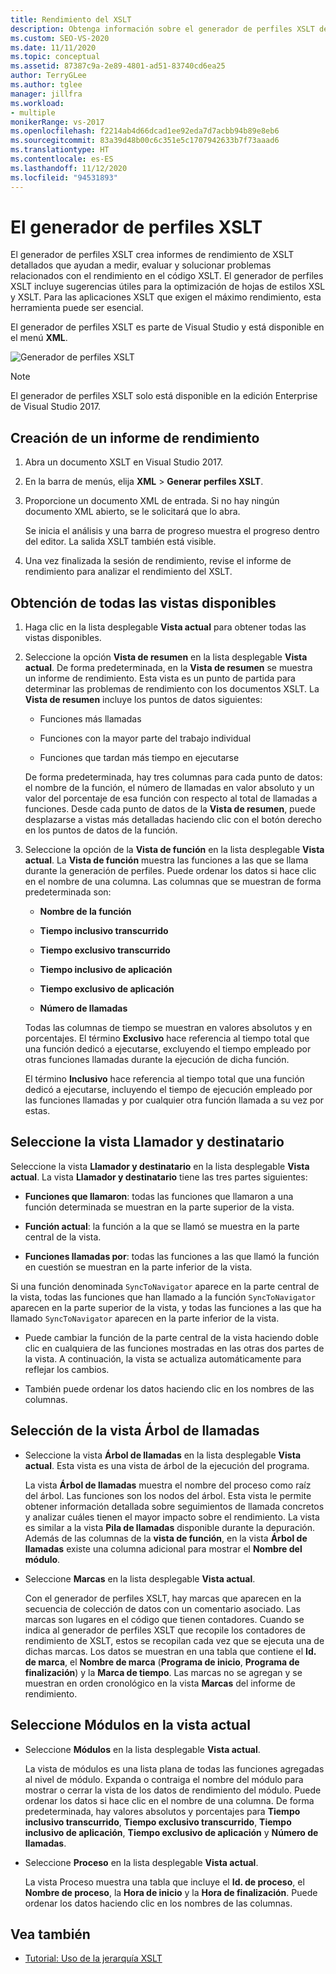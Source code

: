 ```yaml
---
title: Rendimiento del XSLT
description: Obtenga información sobre el generador de perfiles XSLT de Visual Studio, que crea informes de rendimiento XSLT detallados para ayudar a optimizar el rendimiento del código XSLT.
ms.custom: SEO-VS-2020
ms.date: 11/11/2020
ms.topic: conceptual
ms.assetid: 87387c9a-2e89-4801-ad51-83740cd6ea25
author: TerryGLee
ms.author: tglee
manager: jillfra
ms.workload:
- multiple
monikerRange: vs-2017
ms.openlocfilehash: f2214ab4d66dcad1ee92eda7d7acbb94b89e8eb6
ms.sourcegitcommit: 83a39d48b00c6c351e5c1707942633b7f73aaad6
ms.translationtype: HT
ms.contentlocale: es-ES
ms.lasthandoff: 11/12/2020
ms.locfileid: "94531893"
---
```

# <a name="the-xslt-profiler"></a>El generador de perfiles XSLT

El generador de perfiles XSLT crea informes de rendimiento de XSLT detallados que ayudan a medir, evaluar y solucionar problemas relacionados con el rendimiento en el código XSLT. El generador de perfiles XSLT incluye sugerencias útiles para la optimización de hojas de estilos XSL y XSLT. Para las aplicaciones XSLT que exigen el máximo rendimiento, esta herramienta puede ser esencial.

El generador de perfiles XSLT es parte de Visual Studio y está disponible en el menú **XML**.

![Generador de perfiles XSLT](../xml-tools/media/profile-xslt-menu.png "Captura de pantalla de los elementos de menú XML en Visual Studio 2017")

> [!NOTE]
> El generador de perfiles XSLT solo está disponible en la edición Enterprise de Visual Studio 2017.

## <a name="create-a-performance-report"></a>Creación de un informe de rendimiento

1. Abra un documento XSLT en Visual Studio 2017.

2. En la barra de menús, elija **XML** > **Generar perfiles XSLT**.

3. Proporcione un documento XML de entrada. Si no hay ningún documento XML abierto, se le solicitará que lo abra.

   Se inicia el análisis y una barra de progreso muestra el progreso dentro del editor. La salida XSLT también está visible.

4. Una vez finalizada la sesión de rendimiento, revise el informe de rendimiento para analizar el rendimiento del XSLT.

## <a name="get-all-available-views"></a>Obtención de todas las vistas disponibles

1. Haga clic en la lista desplegable **Vista actual** para obtener todas las vistas disponibles.

2. Seleccione la opción **Vista de resumen** en la lista desplegable **Vista actual**. De forma predeterminada, en la **Vista de resumen** se muestra un informe de rendimiento. Esta vista es un punto de partida para determinar las problemas de rendimiento con los documentos XSLT. La **Vista de resumen** incluye los puntos de datos siguientes:

   - Funciones más llamadas

   - Funciones con la mayor parte del trabajo individual

   - Funciones que tardan más tiempo en ejecutarse

   De forma predeterminada, hay tres columnas para cada punto de datos: el nombre de la función, el número de llamadas en valor absoluto y un valor del porcentaje de esa función con respecto al total de llamadas a funciones. Desde cada punto de datos de la **Vista de resumen**, puede desplazarse a vistas más detalladas haciendo clic con el botón derecho en los puntos de datos de la función.

3. Seleccione la opción de la **Vista de función** en la lista desplegable **Vista actual**. La **Vista de función** muestra las funciones a las que se llama durante la generación de perfiles. Puede ordenar los datos si hace clic en el nombre de una columna. Las columnas que se muestran de forma predeterminada son:

    - **Nombre de la función**

    - **Tiempo inclusivo transcurrido**

    - **Tiempo exclusivo transcurrido**

    - **Tiempo inclusivo de aplicación**

    - **Tiempo exclusivo de aplicación**

    - **Número de llamadas**

   Todas las columnas de tiempo se muestran en valores absolutos y en porcentajes. El término **Exclusivo** hace referencia al tiempo total que una función dedicó a ejecutarse, excluyendo el tiempo empleado por otras funciones llamadas durante la ejecución de dicha función.

   El término **Inclusivo** hace referencia al tiempo total que una función dedicó a ejecutarse, incluyendo el tiempo de ejecución empleado por las funciones llamadas y por cualquier otra función llamada a su vez por estas.

## <a name="select-callercallee-view"></a>Seleccione la vista Llamador y destinatario

Seleccione la vista **Llamador y destinatario** en la lista desplegable **Vista actual**. La vista **Llamador y destinatario** tiene las tres partes siguientes:

- **Funciones que llamaron**: todas las funciones que llamaron a una función determinada se muestran en la parte superior de la vista.

- **Función actual**: la función a la que se llamó se muestra en la parte central de la vista.

- **Funciones llamadas por**: todas las funciones a las que llamó la función en cuestión se muestran en la parte inferior de la vista.

Si una función denominada `SyncToNavigator` aparece en la parte central de la vista, todas las funciones que han llamado a la función `SyncToNavigator` aparecen en la parte superior de la vista, y todas las funciones a las que ha llamado `SyncToNavigator` aparecen en la parte inferior de la vista.

- Puede cambiar la función de la parte central de la vista haciendo doble clic en cualquiera de las funciones mostradas en las otras dos partes de la vista. A continuación, la vista se actualiza automáticamente para reflejar los cambios.

- También puede ordenar los datos haciendo clic en los nombres de las columnas.

## <a name="select-call-tree-view"></a>Selección de la vista Árbol de llamadas

- Seleccione la vista **Árbol de llamadas** en la lista desplegable **Vista actual**. Esta vista es una vista de árbol de la ejecución del programa.

   La vista **Árbol de llamadas** muestra el nombre del proceso como raíz del árbol. Las funciones son los nodos del árbol. Esta vista le permite obtener información detallada sobre seguimientos de llamada concretos y analizar cuáles tienen el mayor impacto sobre el rendimiento. La vista es similar a la vista **Pila de llamadas** disponible durante la depuración. Además de las columnas de la **vista de función**, en la vista **Árbol de llamadas** existe una columna adicional para mostrar el **Nombre del módulo**.

- Seleccione **Marcas** en la lista desplegable **Vista actual**.

   Con el generador de perfiles XSLT, hay marcas que aparecen en la secuencia de colección de datos con un comentario asociado. Las marcas son lugares en el código que tienen contadores. Cuando se indica al generador de perfiles XSLT que recopile los contadores de rendimiento de XSLT, estos se recopilan cada vez que se ejecuta una de dichas marcas. Los datos se muestran en una tabla que contiene el **Id. de marca**, el **Nombre de marca** (**Programa de inicio**, **Programa de finalización**) y la **Marca de tiempo**. Las marcas no se agregan y se muestran en orden cronológico en la vista **Marcas** del informe de rendimiento.

## <a name="select-modules-in-the-current-view"></a>Seleccione Módulos en la vista actual

- Seleccione **Módulos** en la lista desplegable **Vista actual**.

   La vista de módulos es una lista plana de todas las funciones agregadas al nivel de módulo. Expanda o contraiga el nombre del módulo para mostrar o cerrar la vista de los datos de rendimiento del módulo. Puede ordenar los datos si hace clic en el nombre de una columna. De forma predeterminada, hay valores absolutos y porcentajes para **Tiempo inclusivo transcurrido**, **Tiempo exclusivo transcurrido**, **Tiempo inclusivo de aplicación**, **Tiempo exclusivo de aplicación** y **Número de llamadas**.

- Seleccione **Proceso** en la lista desplegable **Vista actual**.

   La vista Proceso muestra una tabla que incluye el **Id. de proceso**, el **Nombre de proceso**, la **Hora de inicio** y la **Hora de finalización**. Puede ordenar los datos haciendo clic en los nombres de las columnas.

## <a name="see-also"></a>Vea también

- [Tutorial: Uso de la jerarquía XSLT](../xml-tools/walkthrough-using-xslt-hierarchy.md)

